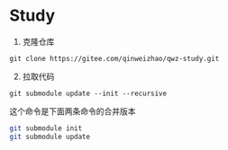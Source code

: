 # Study

1. 克隆仓库

```shell
git clone https://gitee.com/qinweizhao/qwz-study.git
```

2. 拉取代码

```shell
git submodule update --init --recursive
```

这个命令是下面两条命令的合并版本

```sh
git submodule init
git submodule update
```




